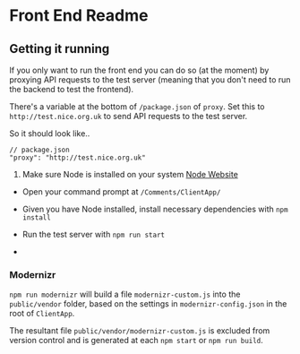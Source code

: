# Front End Readme

## Getting it running

If you only want to run the front end you can do so (at the moment) by proxying API requests to the test server (meaning that you don't need to run the backend to test the frontend).

There's a variable at the bottom of `/package.json` of `proxy`. Set this to `http://test.nice.org.uk` to send API requests to the test server.

So it should look like..

```
// package.json
"proxy": "http://test.nice.org.uk"
```

1. Make sure Node is installed on your system [Node Website](https://nodejs.org)
- Open your command prompt at `/Comments/ClientApp/`
- Given you have Node installed, install necessary dependencies with `npm install`
- Run the test server with `npm run start`

-

### Modernizr

`npm run modernizr` will build a file `modernizr-custom.js` into the `public/vendor` folder, based on the settings in `modernizr-config.json` in the root of `ClientApp`.

The resultant file `public/vendor/modernizr-custom.js` is excluded from version control and is generated at each `npm start` or `npm run build`.
